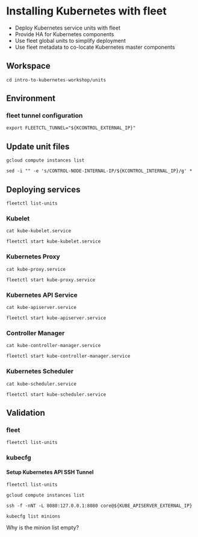 # Installing Kubernetes with fleet

* Deploy Kubernetes service units with fleet
* Provide HA for Kubernetes components
* Use fleet global units to simplify deployment
* Use fleet metadata to co-locate Kubernetes master components

## Workspace

```
cd intro-to-kubernetes-workshop/units
```

## Environment

### fleet tunnel configuration

```
export FLEETCTL_TUNNEL="${KCONTROL_EXTERNAL_IP}"
```

## Update unit files

```
gcloud compute instances list
```

```
sed -i "" -e 's/CONTROL-NODE-INTERNAL-IP/${KCONTROL_INTERNAL_IP}/g' *
```

## Deploying services

```
fleetctl list-units
```

### Kubelet

```
cat kube-kubelet.service
```

```
fleetctl start kube-kubelet.service 
```

### Kubernetes Proxy

```
cat kube-proxy.service
```

```
fleetctl start kube-proxy.service
```

### Kubernetes API Service

```
cat kube-apiserver.service
```

```
fleetctl start kube-apiserver.service
```

### Controller Manager

```
cat kube-controller-manager.service
```

```
fleetctl start kube-controller-manager.service
```

### Kubernetes Scheduler

```
cat kube-scheduler.service
```

```
fleetctl start kube-scheduler.service
```

## Validation

### fleet

```
fleetctl list-units
```

### kubecfg 

#### Setup Kubernetes API SSH Tunnel

```
fleetctl list-units
```

```
gcloud compute instances list
```

```
ssh -f -nNT -L 8080:127.0.0.1:8080 core@${KUBE_APISERVER_EXTERNAL_IP}
```

```
kubecfg list minions
```

Why is the minion list empty?
